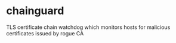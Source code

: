 # chainguard
TLS certificate chain watchdog which monitors hosts for malicious certificates issued by rogue CA

